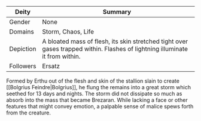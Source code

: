 Deity | Summary
-- | --
Gender | None
Domains | Storm, Chaos, Life
Depiction | A bloated mass of flesh, its skin stretched tight over gases trapped within. Flashes of lightning illuminate it from within.
Followers | Ersatz

Formed by Erthu out of the flesh and skin of the stallion slain to create [[Bolgrius Feindre|Bolgrius]], he flung the remains into a great storm which seethed for 13 days and nights. The storm did not dissipate so much as absorb into the mass that became Brezaran. While lacking a face or other features that might convey emotion, a palpable sense of malice spews forth from the creature.